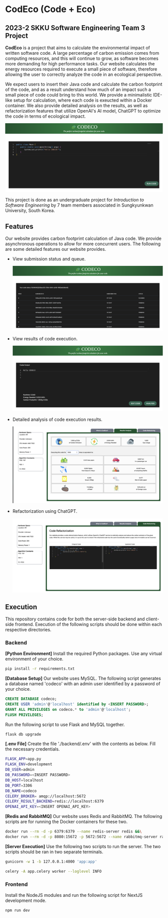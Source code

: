 # CodEco (Code + Eco)
## 2023-2 SKKU Software Engineering Team 3 Project

**CodEco** is a project that aims to calculate the environmental
impact of written software code. A large percentage of carbon emission
comes from computing resources, and this will continue to grow, as
software becomes more demanding for high performance tasks. Our website
calculates the energy resources required to execute a small piece of
software, therefore allowing the user to correctly analyze the code in
an ecological perspective.

We expect users to insert their Java code and calculate the carbon
footprint of the code, and as a result understand how much of an impact
such a small piece of code could bring to this world. We provide a
minimalistic IDE-like setup for calculation, where each code is exeucted
within a Docker container. We also provide detailed analysis on the
results, as well as refactorization features that utilize OpenAI's AI
model, ChatGPT to optimize the code in terms of ecological impact.

![alt text](/images/website-1.png)

This project is done as an undergraduate project for
*Introduction to Software Engineering* by 7 team members
associated in Sungkyunkwan University, South Korea.

## Features
Our website provides carbon footprint calculation of Java code. We provide
asynchronous operations to allow for more concurrent users. The following are
some detailed features our website provides.

- View submission status and queue.

   ![alt text](/images/website-2.png)

- View results of code execution.

   ![alt text](/images/website-3.png)
  
- Detailed analysis of code execution results.

   ![alt text](/images/website-4.png)
  
- Refactorization using ChatGPT.

   ![alt text](/images/website-5.png)
## Execution

This repository contains code for both the server-side backend and client-side frontend.
Execution of the following scripts should be done within each respective directories.

### Backend
**[Python Environment]** Install the required Python packages. Use any virtual environment of your choice.
```bash
pip install -r requirements.txt
```

**[Database Setup]** Our website uses MySQL. The following script generates a database named 'codeco' with an admin user identified by a password of your choice.
```sql
CREATE DATABASE codeco;
CREATE USER 'admin'@'localhost' identified by <INSERT PASSWORD>;
GRANT ALL PRIVILEGES on codeco.* to 'admin'@'localhost';
FLUSH PRIVILEGES;
```
Run the following script to use Flask and MySQL together.
```bash
flask db upgrade
```

**[.env File]** Create the file './backend/.env' with the contents as below. Fill the necessary credentials.
```bash
FLASK_APP=app.py
FLASK_ENV=development
DB_USER=admin
DB_PASSWORD=<INSERT PASSWORD>
DB_HOST=localhost
DB_PORT=3306
DB_NAME=codeco
CELERY_BROKER= amqp://localhost:5672
CELERY_RESULT_BACKEND=redis://localhost:6379
OPENAI_API_KEY=<INSERT OPENAI_API_KEY>
```

**[Redis and RabbitMQ]** Our website uses Redis and RabbitMQ. The following scripts are for running the Docker containers for these two.
```bash
docker run --rm -d -p 6379:6379 --name redis-server redis &&\
docker run --rm -d -p 8080:15672 -p 5672:5672 --name rabbitmq-server rabbitmq
```

**[Server Execution]** Use the following two scripts to run the server. The two scripts should be ran in two separate terminals.
```bash
gunicorn -w 1 -b 127.0.0.1:4000 'app:app'
```
```bash
celery -A app.celery worker --loglevel INFO
```

### Frontend
Install the NodeJS modules and run the following script for NextJS development mode.
```bash
npm run dev
```
